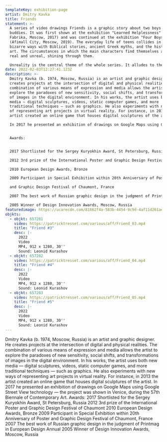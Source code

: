 ```yaml
---
templateKey: exhibition-page
artist: Dmitry Kavka
title: Friends
statement: >-
  A series of video drawings Friends is a graphic story about two boys and their
  buddies. It was first shown at the exhibition "Learned Helplessness" (CCI
  Fabrika, Moscow, 2017) and was continued at the exhibition "Four Boys"
  (Afimall City, Moscow, 2019). The everyday life of teens collides in the most
  bizarre ways with Biblical stories, ancient Greek myths, and the history of
  art. The circumstances in which the main characters find themselves are both
  real and unreal, shining through them.

  Unreality is the central theme of the whole series. It alludes to the version of life that never happened to these guys and that never became their salvation.
date: 2022-02-03T12:27:41.123Z
description: >-
  Dmitry Kavka (b. 1974, Moscow, Russia) is an artist and graphic designer. He
  creates projects at the intersection of digital and physical realities. The
  combination of various means of expression and media allows the artist to
  explore the paradoxes of new sensitivity, social shifts, and transformations
  of images in the digital environment. In his works, the artist uses both new
  media — digital sculptures, videos, static computer games, and more
  traditional techniques — such as graphics. He also experiments with new ways
  of representing art projects in virtual reality. For instance, in 2013 the
  artist created an online game that houses digital sculptures of the artist.

  In 2017 he presented an exhibition of drawings on Google Maps using Google Street View technology — the project was shown in Venice, during the 57th Biennale of Contemporary Art.


  Awards:


  2017 Shortlisted for the Sergey Kuryokhin Award, St Petersburg, Russia

  2012 3rd prize of the International Poster and Graphic Design Festival of Chaumont

  2010 European Design Awards, Bronze

  2009 Participant in Special Exhibition within 20th Anniversary of Poster

  and Graphic Design Festival of Chaumont, France

  2007 The best work of Russian graphic design in the judgment of Printmag in European Design Annual

  2005 Winner of Design Innovation Awards, Moscow, Russia
featuredimage: https://ucarecdn.com/81662f4a-583b-4454-9c9d-4af11d261aec/
objkts:
  - objkt: 657281
    video: https://patricktresset.com/various/aff/Friend_03.mp4
    title: "Friend #3"
    desc: |-
      2022
      Video
      MP4, 912 x 1280, 30''
      Sound: Leonid Kurashov
  - objkt: 657282
    video: https://patricktresset.com/various/aff/Friend_04.mp4
    title: "Friend #4"
    desc: |-
      2022
      Video
      MP4, 912 x 1280, 30''
      Sound: Leonid Kurashov
  - objkt: 657283
    video: https://patricktresset.com/various/aff/Friend_05.mp4
    title: "Friend #5"
    desc: |-
      2022
      Video
      MP4, 912 x 1280, 30''
      Sound: Leonid Kurashov
---
```

Dmitry Kavka (b. 1974, Moscow, Russia) is an artist and graphic designer. He creates projects at the intersection of digital and physical realities. The combination of various means of expression and media allows the artist to explore the paradoxes of new sensitivity, social shifts, and transformations of images in the digital environment. In his works, the artist uses both new media — digital sculptures, videos, static computer games, and more traditional techniques — such as graphics. He also experiments with new ways of representing art projects in virtual reality. For instance, in 2013 the artist created an online game that houses digital sculptures of the artist. In 2017 he presented an exhibition of drawings on Google Maps using Google Street View technology — the project was shown in Venice, during the 57th Biennale of Contemporary Art. Awards: 2017 Shortlisted for the Sergey Kuryokhin Award, St Petersburg, Russia 2012 3rd prize of the International Poster and Graphic Design Festival of Chaumont 2010 European Design Awards, Bronze 2009 Participant in Special Exhibition within 20th Anniversary of Poster and Graphic Design Festival of Chaumont, France 2007 The best work of Russian graphic design in the judgment of Printmag in European Design Annual 2005 Winner of Design Innovation Awards, Moscow, Russia
